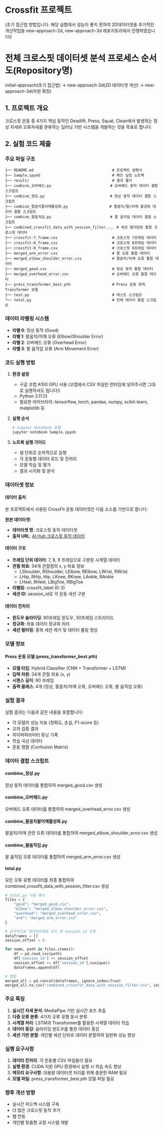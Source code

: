 # Crossfit 프로젝트
(초기 접근법 방법입니다. 해당 실험에서 성능이 좋지 못하여 2D데이터셋을 추가적인 개선작업을 new-approach-2d, new-approach-3d 레포지토리에서 진행하였습니다!)

# 전체 크로스핏 데이터셋 분석 프로세스 순서도(Repository명)
initial-approach(초기 접근법) -> new-approach-2d(2D 데이터셋 개선) -> new-approach-3d(차원 확장)

## 1. 프로젝트 개요
크로스핏 운동 중 4가지 핵심 동작인 Deadlift, Press, Squat, Clean에서 발생하는 정상 자세와 오류자세를 분류하는 딥러닝 기반 시스템을 개발하는 것을 목표로 합니다.

## 2. 실험 코드 제출

### 주요 파일 구조
```
├── README.md                                    # 프로젝트 설명서
├── Sample.ipynb                                 # 메인 실험 노트북
├── result/                                      # 결과 폴더
├── combine_오버헤드.py                           # 오버헤드 동작 데이터 결합 스크립트
├── combine_정상.py                              # 정상 동작 데이터 결합 스크립트  
├── combine_팔꿈치팔어깨활성화.py                   # 팔꿈치/팔/어깨 활성화 데이터 결합 스크립트
├── combine_팔움직임.py                           # 팔 움직임 데이터 결합 스크립트
├── combined_crossfit_data_with_session_filter.... # 세션 필터링된 통합 크로스핏 데이터
├── crossfit-7_frame.csv                         # 크로스핏 7프레임 데이터
├── crossfit-8_frame.csv                         # 크로스핏 8프레임 데이터  
├── crossfit-9_frame.csv                         # 크로스핏 9프레임 데이터
├── merged_arm_error.csv                         # 팔 오류 통합 데이터
├── merged_elbow_shoulder_error.csv              # 팔꿈치/어깨 오류 통합 데이터
├── merged_good.csv                              # 정상 동작 통합 데이터
├── merged_overhead_error.csv                    # 오버헤드 오류 통합 데이터
├── press_transformer_best.pth                   # Press 운동 최적 Transformer 모델
├── test.py                                      # 테스트 스크립트
└── total.py                                     # 전체 데이터 통합 스크립트
```

### 데이터 라벨링 시스템
- **라벨 0**: 정상 동작 (Good)
- **라벨 1**: 팔꿈치/어깨 오류 (Elbow/Shoulder Error)  
- **라벨 2**: 오버헤드 오류 (Overhead Error)
- **라벨 3**: 팔 움직임 오류 (Arm Movement Error)

### 코드 실행 방법

1. **환경 설정**
   - 구글 코랩 A100 GPU 사용 (코랩에서 CSV 파일만 런타임에 넣어주시면 그대로 실행하셔도 됩니다!)
   - Python 3.11.13
   - 필요한 라이브러리: tensorflow, torch, pandas, numpy, scikit-learn, matplotlib 등

2. **실행 순서**
   ```bash
   # Jupyter Notebook 실행
   jupyter notebook Sample.ipynb
   ```

3. **노트북 실행 가이드**
   - 셀 단위로 순차적으로 실행
   - 각 운동별 데이터 로드 및 전처리
   - 모델 학습 및 평가
   - 결과 시각화 및 분석

### 데이터셋 정보

#### 데이터 출처
본 프로젝트에서 사용된 CrossFit 운동 데이터셋은 다음 소스를 기반으로 합니다:

**원본 데이터셋:**
- **데이터셋 명**: 크로스핏 동작 데이터셋
- **출처 URL**: [AI Hub 크로스핏 동작 데이터](https://www.aihub.or.kr/aihubdata/data/view.do?currMenu=115&topMenu=100&searchKeyword=%ED%81%AC%EB%A1%9C%EC%8A%A4%ED%95%8F%20%EB%8F%99%EC%9E%91%20%EB%8D%B0%EC%9D%B4%ED%84%B0&aihubDataSe=data&dataSetSn=71422)

#### 데이터 구조
- **프레임 단위 데이터**: 7, 8, 9 프레임으로 구분된 시계열 데이터
- **관절 좌표**: 34개 관절점의 x, y 좌표 정보
  - LShoulder, RShoulder, LElbow, RElbow, LWrist, RWrist
  - LHip, RHip, Hip, LKnee, RKnee, LAnkle, RAnkle
  - LHeel, RHeel, LBigToe, RBigToe
- **라벨링**: crossfit_label (0-3)
- **세션 ID**: session_id로 각 운동 세션 구분

#### 데이터 전처리
- **윈도우 슬라이딩**: 90프레임 윈도우, 30프레임 스트라이드
- **정규화**: 좌표 데이터 정규화 처리
- **세션 필터링**: 중복 세션 제거 및 데이터 품질 향상

### 모델 정보

#### Press 운동 모델 (press_transformer_best.pth)
- **모델 타입**: Hybrid Classifier (CNN + Transformer + LSTM)
- **입력 차원**: 34개 관절 좌표 (x, y)
- **시퀀스 길이**: 90 프레임
- **출력 클래스**: 4개 (정상, 팔꿈치/어깨 오류, 오버헤드 오류, 팔 움직임 오류)

### 실험 결과

실험 결과는 다음과 같은 내용을 포함합니다:
- 각 모델의 성능 지표 (정확도, 손실, F1-score 등)
- 교차 검증 결과
- 하이퍼파라미터 튜닝 기록
- 학습 곡선 데이터
- 혼동 행렬 (Confusion Matrix)

### 데이터 결합 스크립트

#### combine_정상.py
정상 동작 데이터를 통합하여 merged_good.csv 생성

#### combine_오버헤드.py  
오버헤드 오류 데이터를 통합하여 merged_overhead_error.csv 생성

#### combine_팔꿈치팔어깨활성화.py
팔꿈치/어깨 관련 오류 데이터를 통합하여 merged_elbow_shoulder_error.csv 생성

#### combine_팔움직임.py
팔 움직임 오류 데이터를 통합하여 merged_arm_error.csv 생성

#### total.py
모든 오류 유형 데이터를 최종 통합하여 combined_crossfit_data_with_session_filter.csv 생성

```python
# total.py 사용 예시
files = {
    "good": "merged_good.csv",
    "elbow": "merged_elbow_shoulder_error.csv", 
    "overhead": "merged_overhead_error.csv",
    "arm": "merged_arm_error.csv"
}

# 순차적으로 데이터프레임 로드 및 session_id 조정
dataframes = []
session_offset = 0

for name, path in files.items():
    df = pd.read_csv(path)
    df['session_id'] += session_offset
    session_offset += df['session_id'].nunique()
    dataframes.append(df)

# 병합
merged_all = pd.concat(dataframes, ignore_index=True)
merged_all.to_csv("combined_crossfit_data_with_session_filter.csv", index=False)
```

### 주요 특징

1. **실시간 자세 분석**: MediaPipe 기반 실시간 포즈 추출
2. **다중 오류 분류**: 4가지 오류 유형 동시 분류
3. **시계열 처리**: LSTM과 Transformer를 활용한 시계열 데이터 학습
4. **데이터 증강**: 슬라이딩 윈도우를 통한 데이터 증강
5. **세션 기반 분할**: 개인별 세션 단위로 데이터 분할하여 일반화 성능 향상

### 실행 요구사항

1. **데이터 전처리**: 각 운동별 CSV 파일들이 필요
2. **실행 환경**: CUDA 지원 GPU 환경에서 실행 시 학습 속도 향상  
3. **메모리 요구사항**: 대용량 데이터셋 처리를 위해 충분한 RAM 필요
4. **모델 파일**: press_transformer_best.pth 모델 파일 필요

### 향후 개선 방향

- 실시간 피드백 시스템 구축
- 더 많은 크로스핏 동작 추가
- 웹 연동
- 개인별 맞춤형 교정 시스템 개발
